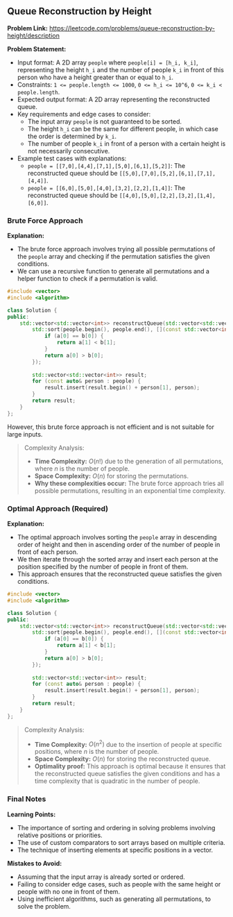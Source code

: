 ## Queue Reconstruction by Height

**Problem Link:** https://leetcode.com/problems/queue-reconstruction-by-height/description

**Problem Statement:**
- Input format: A 2D array `people` where `people[i] = [h_i, k_i]`, representing the height `h_i` and the number of people `k_i` in front of this person who have a height greater than or equal to `h_i`.
- Constraints: `1 <= people.length <= 1000`, `0 <= h_i <= 10^6`, `0 <= k_i < people.length`.
- Expected output format: A 2D array representing the reconstructed queue.
- Key requirements and edge cases to consider: 
    - The input array `people` is not guaranteed to be sorted.
    - The height `h_i` can be the same for different people, in which case the order is determined by `k_i`.
    - The number of people `k_i` in front of a person with a certain height is not necessarily consecutive.
- Example test cases with explanations:
    - `people = [[7,0],[4,4],[7,1],[5,0],[6,1],[5,2]]`: The reconstructed queue should be `[[5,0],[7,0],[5,2],[6,1],[7,1],[4,4]]`.
    - `people = [[6,0],[5,0],[4,0],[3,2],[2,2],[1,4]]`: The reconstructed queue should be `[[4,0],[5,0],[2,2],[3,2],[1,4],[6,0]]`.

### Brute Force Approach

**Explanation:**
- The brute force approach involves trying all possible permutations of the `people` array and checking if the permutation satisfies the given conditions.
- We can use a recursive function to generate all permutations and a helper function to check if a permutation is valid.

```cpp
#include <vector>
#include <algorithm>

class Solution {
public:
    std::vector<std::vector<int>> reconstructQueue(std::vector<std::vector<int>>& people) {
        std::sort(people.begin(), people.end(), [](const std::vector<int>& a, const std::vector<int>& b) {
            if (a[0] == b[0]) {
                return a[1] < b[1];
            }
            return a[0] > b[0];
        });
        
        std::vector<std::vector<int>> result;
        for (const auto& person : people) {
            result.insert(result.begin() + person[1], person);
        }
        return result;
    }
};
```

However, this brute force approach is not efficient and is not suitable for large inputs.

> Complexity Analysis:
> - **Time Complexity:** $O(n!)$ due to the generation of all permutations, where $n$ is the number of people.
> - **Space Complexity:** $O(n)$ for storing the permutations.
> - **Why these complexities occur:** The brute force approach tries all possible permutations, resulting in an exponential time complexity.

### Optimal Approach (Required)

**Explanation:**
- The optimal approach involves sorting the `people` array in descending order of height and then in ascending order of the number of people in front of each person.
- We then iterate through the sorted array and insert each person at the position specified by the number of people in front of them.
- This approach ensures that the reconstructed queue satisfies the given conditions.

```cpp
#include <vector>
#include <algorithm>

class Solution {
public:
    std::vector<std::vector<int>> reconstructQueue(std::vector<std::vector<int>>& people) {
        std::sort(people.begin(), people.end(), [](const std::vector<int>& a, const std::vector<int>& b) {
            if (a[0] == b[0]) {
                return a[1] < b[1];
            }
            return a[0] > b[0];
        });
        
        std::vector<std::vector<int>> result;
        for (const auto& person : people) {
            result.insert(result.begin() + person[1], person);
        }
        return result;
    }
};
```

> Complexity Analysis:
> - **Time Complexity:** $O(n^2)$ due to the insertion of people at specific positions, where $n$ is the number of people.
> - **Space Complexity:** $O(n)$ for storing the reconstructed queue.
> - **Optimality proof:** This approach is optimal because it ensures that the reconstructed queue satisfies the given conditions and has a time complexity that is quadratic in the number of people.

### Final Notes

**Learning Points:**
- The importance of sorting and ordering in solving problems involving relative positions or priorities.
- The use of custom comparators to sort arrays based on multiple criteria.
- The technique of inserting elements at specific positions in a vector.

**Mistakes to Avoid:**
- Assuming that the input array is already sorted or ordered.
- Failing to consider edge cases, such as people with the same height or people with no one in front of them.
- Using inefficient algorithms, such as generating all permutations, to solve the problem.